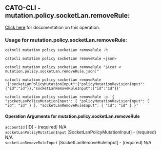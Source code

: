 
## CATO-CLI - mutation.policy.socketLan.removeRule:
[Click here](https://api.catonetworks.com/documentation/#mutation-mutation.policy.socketLan.removeRule) for documentation on this operation.

### Usage for mutation.policy.socketLan.removeRule:

`catocli mutation policy socketLan removeRule -h`

`catocli mutation policy socketLan removeRule <json>`

`catocli mutation policy socketLan removeRule "$(cat < mutation.policy.socketLan.removeRule.json)"`

`catocli mutation policy socketLan removeRule '{"socketLanPolicyMutationInput":{"policyMutationRevisionInput":{"id":"id"}},"socketLanRemoveRuleInput":{"id":"id"}}'`

`catocli mutation policy socketLan removeRule -p '{
    "socketLanPolicyMutationInput": {
        "policyMutationRevisionInput": {
            "id": "id"
        }
    },
    "socketLanRemoveRuleInput": {
        "id": "id"
    }
}'`


#### Operation Arguments for mutation.policy.socketLan.removeRule ####

`accountId` [ID] - (required) N/A    
`socketLanPolicyMutationInput` [SocketLanPolicyMutationInput] - (required) N/A    
`socketLanRemoveRuleInput` [SocketLanRemoveRuleInput] - (required) N/A    
